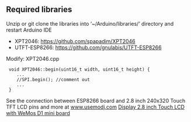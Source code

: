
## Required libraries

Unzip or git clone the libraries into ‘~/Arduino/libraries/’ directory and restart Arduino IDE

- XPT2046: https://github.com/spapadim/XPT2046
- UTFT-ESP8266: https://github.com/gnulabis/UTFT-ESP8266


Modify: XPT2046.cpp
```
 void XPT2046::begin(uint16_t width, uint16_t height) {  
    ... 
    //SPI.begin(); //comment out 
    ... 
 }  
 ```

See the connection between ESP8266 board and 2.8 inch 240x320 Touch TFT LCD pins
and more at www.usemodj.com 
[Display 2.8 inch Touch LCD with WeMos D1 mini board](http://usemodj.com/2016/03/21/esp8266-display-2-8-inch-touch-lcd-with-wemos-d1-mini-board/)


